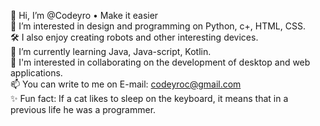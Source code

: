 👋 Hi, I’m @Codeyro • Make it easier  
👀 I’m interested in design and programming on Python, c+, HTML, CSS.     
🛠 I also enjoy creating robots and other interesting devices.   
🌱 I’m currently learning Java, Java-script, Kotlin.   
💞️ I'm interested in collaborating on the development of desktop and web applications.   
📫 You can write to me on E-mail: codeyroc@gmail.com   
✨ Fun fact: If a cat likes to sleep on the keyboard, it means that in a previous life he was a programmer.   
<!---
Codeyro/Codeyro is a ✨ special ✨ repository because its `README.md` (this file) appears on your GitHub profile.
You can click the Preview link to take a look at your changes.
---> 
